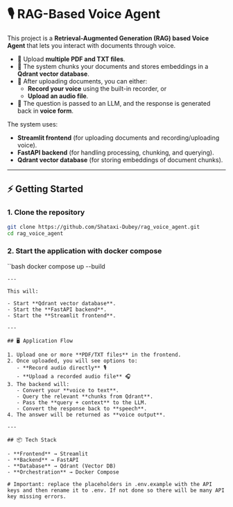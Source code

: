 # 🎙️ RAG-Based Voice Agent  

This project is a **Retrieval-Augmented Generation (RAG) based Voice Agent** that lets you interact with documents through voice.  

- 📂 Upload **multiple PDF and TXT files**.  
- 🧩 The system chunks your documents and stores embeddings in a **Qdrant vector database**.  
- 🎤 After uploading documents, you can either:  
  - **Record your voice** using the built-in recorder, or  
  - **Upload an audio file**.  
- 🤖 The question is passed to an LLM, and the response is generated back in **voice form**.  

The system uses:  
- **Streamlit frontend** (for uploading documents and recording/uploading voice).  
- **FastAPI backend** (for handling processing, chunking, and querying).  
- **Qdrant vector database** (for storing embeddings of document chunks).  

---

## ⚡ Getting Started  

### 1. Clone the repository  
```bash
git clone https://github.com/Shataxi-Dubey/rag_voice_agent.git
cd rag_voice_agent
```
### 2. Start the application with docker compose
``bash
docker compose up --build
```
---

This will:

- Start **Qdrant vector database**.  
- Start the **FastAPI backend**.  
- Start the **Streamlit frontend**.  

---

## 🖥️ Application Flow  

1. Upload one or more **PDF/TXT files** in the frontend.  
2. Once uploaded, you will see options to:  
   - **Record audio directly** 🎙️  
   - **Upload a recorded audio file** 🎧  
3. The backend will:  
   - Convert your **voice to text**.  
   - Query the relevant **chunks from Qdrant**.  
   - Pass the **query + context** to the LLM.  
   - Convert the response back to **speech**.  
4. The answer will be returned as **voice output**.  

---

## 📦 Tech Stack  

- **Frontend** → Streamlit  
- **Backend** → FastAPI  
- **Database** → Qdrant (Vector DB)  
- **Orchestration** → Docker Compose  

# Important: replace the placeholders in .env.example with the API keys and then rename it to .env. If not done so there will be many API key missing errors.
